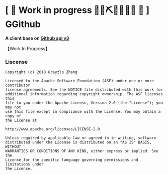 # \[ 🚧 Work in progress 👷‍♀️⛏👷🔧️👷🔧 🚧 \] GGithub
**A client base on [Github api v3](https://developer.github.com/v3/)**

【Work In Progress】


### Liscense

```
Copyright (c) 2018 Grayzlp Zhang

Licensed to the Apache Software Foundation (ASF) under one or more contributor
license agreements. See the NOTICE file distributed with this work for
additional information regarding copyright ownership. The ASF licenses this
file to you under the Apache License, Version 2.0 (the "License"); you may not
use this file except in compliance with the License. You may obtain a copy of
the License at

http://www.apache.org/licenses/LICENSE-2.0

Unless required by applicable law or agreed to in writing, software
distributed under the License is distributed on an "AS IS" BASIS, WITHOUT
WARRANTIES OR CONDITIONS OF ANY KIND, either express or implied. See the
License for the specific language governing permissions and limitations under
the License.
```
